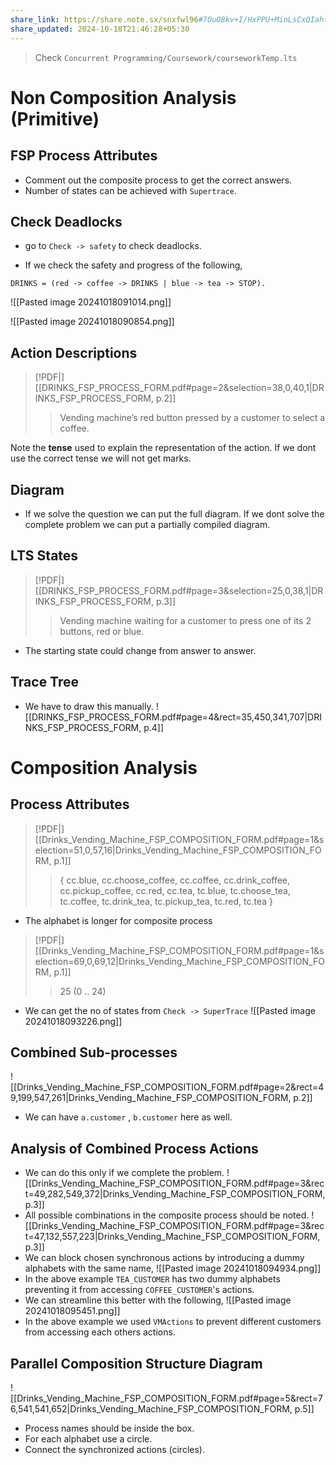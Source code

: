 ```yaml
---
share_link: https://share.note.sx/snxfwl96#7OuO8kv+I/HxPPU+MinLsCxQIaht565mYpmZRG2ofvI
share_updated: 2024-10-18T21:46:28+05:30
---
```

> Check `Concurrent Programming/Coursework/courseworkTemp.lts`

# Non Composition Analysis (Primitive)
## FSP Process Attributes
- Comment out the composite process to get the correct answers.
- Number of states can be achieved with `Supertrace`.

## Check Deadlocks
- go to `Check -> safety` to check deadlocks. 

- If we check the safety and progress of the following,
```
DRINKS = (red -> coffee -> DRINKS | blue -> tea -> STOP).
```

![[Pasted image 20241018091014.png]]

![[Pasted image 20241018090854.png]]

## Action Descriptions
> [!PDF|] [[DRINKS_FSP_PROCESS_FORM.pdf#page=2&selection=38,0,40,1|DRINKS_FSP_PROCESS_FORM, p.2]]
> > Vending machine’s red button pressed by a customer to select a coffee. 

Note the **tense** used to explain the representation of the action. If we dont use the correct tense we will not get marks.

## Diagram
- If we solve the question we can put the full diagram. If we dont solve the complete problem we can put a partially compiled diagram.

## LTS States
> [!PDF|] [[DRINKS_FSP_PROCESS_FORM.pdf#page=3&selection=25,0,38,1|DRINKS_FSP_PROCESS_FORM, p.3]]
> > Vending machine waiting for a customer to press one of its 2 buttons, red or blue.

- The starting state could change from answer to answer. 

## Trace Tree
- We have to draw this manually. 
![[DRINKS_FSP_PROCESS_FORM.pdf#page=4&rect=35,450,341,707|DRINKS_FSP_PROCESS_FORM, p.4]]

#  Composition Analysis

## Process Attributes

> [!PDF|] [[Drinks_Vending_Machine_FSP_COMPOSITION_FORM.pdf#page=1&selection=51,0,57,16|Drinks_Vending_Machine_FSP_COMPOSITION_FORM, p.1]]
> > { cc.blue, cc.choose_coffee, cc.coffee, cc.drink_coffee, cc.pickup_coffee, cc.red, cc.tea, tc.blue, tc.choose_tea, tc.coffee, tc.drink_tea, tc.pickup_tea, tc.red, tc.tea }

- The alphabet is longer for composite process

> [!PDF|] [[Drinks_Vending_Machine_FSP_COMPOSITION_FORM.pdf#page=1&selection=69,0,69,12|Drinks_Vending_Machine_FSP_COMPOSITION_FORM, p.1]]
> > 25 (0 .. 24)
> 

- We can get the no of states from `Check -> SuperTrace`
![[Pasted image 20241018093226.png]]

## Combined Sub-processes
![[Drinks_Vending_Machine_FSP_COMPOSITION_FORM.pdf#page=2&rect=49,199,547,261|Drinks_Vending_Machine_FSP_COMPOSITION_FORM, p.2]]
- We can have `a.customer` , `b.customer` here as well.

## Analysis of Combined Process Actions
- We can do this only if we complete the problem.
![[Drinks_Vending_Machine_FSP_COMPOSITION_FORM.pdf#page=3&rect=49,282,549,372|Drinks_Vending_Machine_FSP_COMPOSITION_FORM, p.3]]
- All possible combinations in the composite process should be noted.
![[Drinks_Vending_Machine_FSP_COMPOSITION_FORM.pdf#page=3&rect=47,132,557,223|Drinks_Vending_Machine_FSP_COMPOSITION_FORM, p.3]]
- We can block chosen synchronous actions by introducing a dummy alphabets with the same name,
![[Pasted image 20241018094934.png]]
- In the above example `TEA_CUSTOMER` has two dummy alphabets preventing it from accessing `COFFEE_CUSTOMER`'s actions.
- We can streamline this better with the following,
![[Pasted image 20241018095451.png]]
- In the above example we used `VMActions` to prevent different customers from accessing each others actions.

## Parallel Composition Structure Diagram

![[Drinks_Vending_Machine_FSP_COMPOSITION_FORM.pdf#page=5&rect=76,541,541,652|Drinks_Vending_Machine_FSP_COMPOSITION_FORM, p.5]]
- Process names should be inside the box.
- For each alphabet use a circle.
- Connect the synchronized actions (circles).





